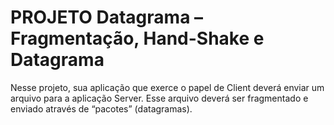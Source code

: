 # PROJETO Datagrama – Fragmentação, Hand-Shake e Datagrama
Nesse projeto, sua aplicação que exerce o papel de Client deverá enviar um arquivo para a aplicação Server.
Esse arquivo deverá ser fragmentado e enviado através de “pacotes” (datagramas).

